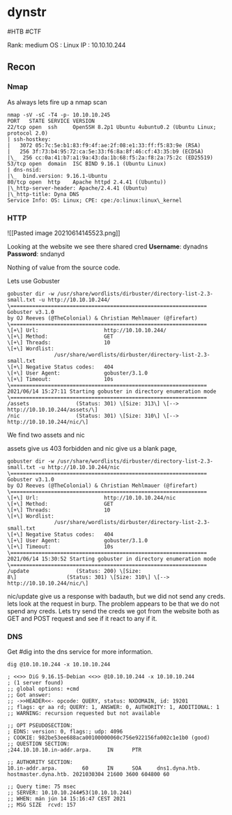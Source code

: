 # dynstr 
#HTB #CTF 

Rank: medium 
OS : Linux
IP : 10.10.10.244


## Recon 

### Nmap 
As always lets fire up a nmap scan 

```
nmap -sV -sC -T4 -p- 10.10.10.245
PORT   STATE SERVICE VERSION  
22/tcp open  ssh     OpenSSH 8.2p1 Ubuntu 4ubuntu0.2 (Ubuntu Linux; protocol 2.0)  
| ssh-hostkey:    
|   3072 05:7c:5e:b1:83:f9:4f:ae:2f:08:e1:33:ff:f5:83:9e (RSA)  
|   256 3f:73:b4:95:72:ca:5e:33:f6:8a:8f:46:cf:43:35:b9 (ECDSA)  
|\_  256 cc:0a:41:b7:a1:9a:43:da:1b:68:f5:2a:f8:2a:75:2c (ED25519)  
53/tcp open  domain  ISC BIND 9.16.1 (Ubuntu Linux)  
| dns-nsid:    
|\_  bind.version: 9.16.1-Ubuntu  
80/tcp open  http    Apache httpd 2.4.41 ((Ubuntu))  
|\_http-server-header: Apache/2.4.41 (Ubuntu)  
|\_http-title: Dyna DNS  
Service Info: OS: Linux; CPE: cpe:/o:linux:linux\_kernel
```


### HTTP 

![[Pasted image 20210614145523.png]]

Looking at the website we see there shared cred 
**Username**: dynadns
**Password**: sndanyd

Nothing of value from the source code. 

Lets use Gobuster 
```
gobuster dir -w /usr/share/wordlists/dirbuster/directory-list-2.3-small.txt -u http://10.10.10.244/  
\===============================================================  
Gobuster v3.1.0  
by OJ Reeves (@TheColonial) & Christian Mehlmauer (@firefart)  
\===============================================================  
\[+\] Url:                     http://10.10.10.244/  
\[+\] Method:                  GET  
\[+\] Threads:                 10  
\[+\] Wordlist:                /usr/share/wordlists/dirbuster/directory-list-2.3-small.txt  
\[+\] Negative Status codes:   404  
\[+\] User Agent:              gobuster/3.1.0  
\[+\] Timeout:                 10s  
\===============================================================  
2021/06/14 15:27:11 Starting gobuster in directory enumeration mode  
\===============================================================  
/assets               (Status: 301) \[Size: 313\] \[--> http://10.10.10.244/assets/\]  
/nic                  (Status: 301) \[Size: 310\] \[--> http://10.10.10.244/nic/\]
```

We find two 
assets and nic 

assets give us 403 forbidden and nic give us a blank page, 

```
gobuster dir -w /usr/share/wordlists/dirbuster/directory-list-2.3-small.txt -u http://10.10.10.244/nic  
\===============================================================  
Gobuster v3.1.0  
by OJ Reeves (@TheColonial) & Christian Mehlmauer (@firefart)  
\===============================================================  
\[+\] Url:                     http://10.10.10.244/nic  
\[+\] Method:                  GET  
\[+\] Threads:                 10  
\[+\] Wordlist:                /usr/share/wordlists/dirbuster/directory-list-2.3-small.txt  
\[+\] Negative Status codes:   404  
\[+\] User Agent:              gobuster/3.1.0  
\[+\] Timeout:                 10s  
\===============================================================  
2021/06/14 15:30:52 Starting gobuster in directory enumeration mode  
\===============================================================  
/update               (Status: 200) \[Size: 8\]                (Status: 301) \[Size: 310\] \[--> http://10.10.10.244/nic/\]
```

nic/update give us a response with badauth, but we did not send any creds. lets look at the request in burp. 
The problem appears to be that we do not spend any creds. Lets try send the creds we got from the website both as GET and POST request and see if it react to any if it. 


### DNS
Get #dig into the dns service for more information. 
```
dig @10.10.10.244 -x 10.10.10.244  
  
; <<>> DiG 9.16.15-Debian <<>> @10.10.10.244 -x 10.10.10.244  
; (1 server found)  
;; global options: +cmd  
;; Got answer:  
;; ->>HEADER<<- opcode: QUERY, status: NXDOMAIN, id: 19201  
;; flags: qr aa rd; QUERY: 1, ANSWER: 0, AUTHORITY: 1, ADDITIONAL: 1  
;; WARNING: recursion requested but not available  
  
;; OPT PSEUDOSECTION:  
; EDNS: version: 0, flags:; udp: 4096  
; COOKIE: 982be53ee688aca00100000060c756e922156fa002c1e1b0 (good)  
;; QUESTION SECTION:  
;244.10.10.10.in-addr.arpa.     IN      PTR  
  
;; AUTHORITY SECTION:  
10.in-addr.arpa.        60      IN      SOA     dns1.dyna.htb. hostmaster.dyna.htb. 2021030304 21600 3600 604800 60  
  
;; Query time: 75 msec  
;; SERVER: 10.10.10.244#53(10.10.10.244)  
;; WHEN: mán jún 14 15:16:47 CEST 2021  
;; MSG SIZE  rcvd: 157
```